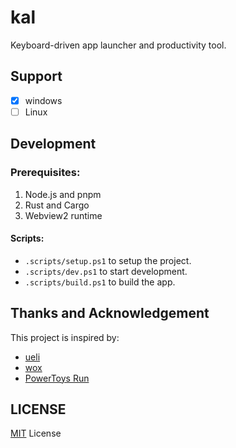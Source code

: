 # kal

Keyboard-driven app launcher and productivity tool.

## Support

- [x] windows
- [ ] Linux

## Development

### Prerequisites:

1. Node.js and pnpm
2. Rust and Cargo
3. Webview2 runtime

#### Scripts:

- `.scripts/setup.ps1` to setup the project.
- `.scripts/dev.ps1` to start development.
- `.scripts/build.ps1` to build the app.

## Thanks and Acknowledgement

This project is inspired by:

- [ueli](https://github.com/oliverschwendener/ueli)
- [wox](https://github.com/Wox-launcher/Wox)
- [PowerToys Run](https://docs.microsoft.com/en-us/windows/powertoys/run)

## LICENSE

[MIT](./LICENSE) License
